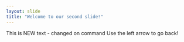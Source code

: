 ```yaml
---
layout: slide
title: "Welcome to our second slide!"
---
```

This is NEW text - changed on command
Use the left arrow to go back!
